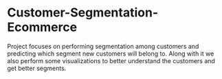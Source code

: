 # Customer-Segmentation-Ecommerce
Project focuses on performing segmentation among customers and predicting which segment new customers will belong to. Along with it we also perform some visualizations to better understand the customers and get better segments.
